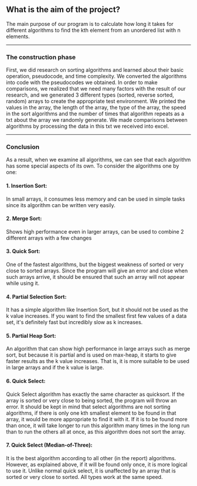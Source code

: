 ## What is the aim of the project?
The main purpose of our program is to calculate how long it takes for different algorithms to find the kth element from an unordered list with n elements.
<hr/>

### The construction phase
First, we did research on sorting algorithms and learned about their basic operation, pseudocode, and time complexity. We converted the algorithms into code with the pseudocodes we obtained. In order to make comparisons, we realized that we need many factors with the result of our research, and we generated 3 different types (sorted, reverse sorted, random) arrays to create the appropriate test environment. We printed the values in the array, the length of the array, the type of the array, the speed in the sort algorithms and the number of times that algorithm repeats as a txt about the array we randomly generate. We made comparisons between algorithms by processing the data in this txt we received into excel.
<hr/>

### Conclusion
As a result, when we examine all algorithms, we can see that each algorithm has some special aspects of its own. To consider the algorithms one by one:

#### 1.	Insertion Sort: 
In small arrays, it consumes less memory and can be used in simple tasks since its algorithm can be written very easily.

#### 2.	Merge Sort: 
Shows high performance even in larger arrays, can be used to combine 2 different arrays with a few changes
#### 3.	Quick Sort: 
One of the fastest algorithms, but the biggest weakness of sorted or very close to sorted arrays. Since the program will give an error and close when such arrays arrive, it should be ensured that such an array will not appear while using it.

#### 4.	Partial Selection Sort: 
It has a simple algorithm like Insertion Sort, but it should not be used as the k value increases. If you want to find the smallest first few values of a data set, it's definitely fast but incredibly slow as k increases.

#### 5.	Partial Heap Sort:
An algorithm that can show high performance in large arrays such as merge sort, but because it is partial and is used on max-heap, it starts to give faster results as the k value increases. That is, it is more suitable to be used in large arrays and if the k value is large.


#### 6.	Quick Select: 
Quick Select algorithm has exactly the same character as quicksort. If the array is sorted or very close to being sorted, the program will throw an error. It should be kept in mind that select algorithms are not sorting algorithms, if there is only one kth smallest element to be found in that array, it would be more appropriate to find it with it. If it is to be found more than once, it will take longer to run this algorithm many times in the long run than to run the others all at once, as this algorithm does not sort the array.


#### 7.	Quick Select (Median-of-Three): 
It is the best algorithm according to all other (in the report) algorithms. However, as explained above, if it will be found only once, it is more logical to use it. Unlike normal quick select, it is unaffected by an array that is sorted or very close to sorted. All types work at the same speed.
